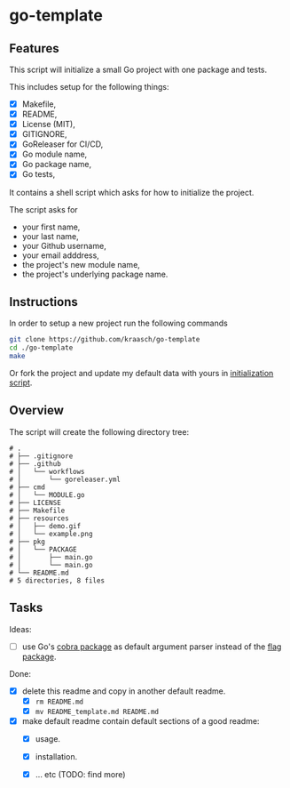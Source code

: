 

# go-template

## Features

This script will initialize a small Go project with one package and tests.

This includes setup for the following things:

 - [X] Makefile,
 - [X] README,
 - [X] License (MIT),
 - [X] GITIGNORE,
 - [X] GoReleaser for CI/CD,
 - [X] Go module name,
 - [X] Go package name,
 - [X] Go tests,

It contains a shell script which asks for how to initialize the project.

The script asks for

  - your first name,
  - your last name,
  - your Github username,
  - your email adddress,
  - the project's new module name,
  - the project's underlying package name.

## Instructions

In order to setup a new project run the following commands

```bash
git clone https://github.com/kraasch/go-template
cd ./go-template
make
```

Or fork the project and update my default data with yours in [initialization script](./init.sh).

## Overview

The script will create the following directory tree:

```text
# .
# ├── .gitignore
# ├── .github
# │   └── workflows
# │       └── goreleaser.yml
# ├── cmd
# │   └── MODULE.go
# ├── LICENSE
# ├── Makefile
# ├── resources
# │   ├── demo.gif
# │   └── example.png
# ├── pkg
# │   └── PACKAGE
# │       ├── main.go
# │       └── main.go
# └── README.md
# 5 directories, 8 files
```

## Tasks

Ideas:

  - [ ] use Go's [cobra package](https://github.com/spf13/cobra) as default argument parser instead of the [flag package](https://pkg.go.dev/flag).

Done:

  - [X] delete this readme and copy in another default readme.
    - [X] `rm README.md`
    - [X] `mv README_template.md README.md`
  - [X] make default readme contain default sections of a good readme:
    - [X] usage.
    - [X] installation.
    - [X] ... etc (TODO: find more)

